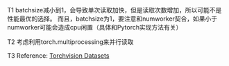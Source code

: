 T1
batchsize减小到1，会导致单次读取加快，但是读取次数增加，所以可能不是性能最优的选择。
而且，batchsize为1，要注意和numworker契合，如果小于numworker可能会造成cpu闲置（具体和Pytorch实现方法有关）

T2
考虑利用torch.multiprocessing来并行读取

T3
Reference:
[Torchvision Datasets](https://pytorch.org/vision/stable/datasets.html)
